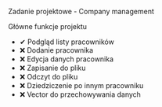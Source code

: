 Zadanie projektowe - Company management

Główne funkcje projektu
- ✔ Podgląd listy pracowników
- ❌ Dodanie pracownika
- ❌ Edycja danych pracownika
- ❌ Zapisanie do pliku
- ❌ Odczyt do pliku
- ❌ Dziedziczenie po innym pracowniku
- ❌ Vector do przechowywania danych
